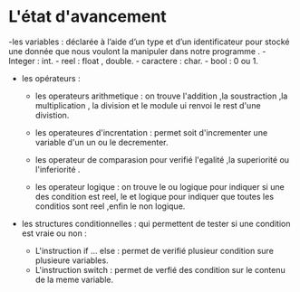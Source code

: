 # L'état d'avancement
  -les variables :  déclarée à l’aide d’un type et d’un identificateur pour stocké une donnée que nous voulont la manipuler dans notre programme .
     - Integer : int.
     - reel : float , double.
     - caractere : char.
     - bool : 0 ou 1.
   
   
 
- les opérateurs : 
 
  - les operateurs arithmetique : on trouve l'addition ,la soustraction ,la multiplication , la division et le module ui renvoi le rest d'une divistion.
 
  - les operateures d'increntation : permet soit d'incrementer une variable d'un un ou le decrementer.
 
  - les operateur de comparasion pour verifié l'egalité ,la superiorité ou l'inferiorité .
 
  - les operateur logique  : on trouve le ou logique pour indiquer si une des condition est reel, le et logique pour indiquer que toutes les conditios sont reel ,enfin le non logique.

- les structures conditionnelles : qui permettent de tester si une condition est vraie ou non :
  - L'instruction if ... else : permet de verifié plusieur condition sure plusieure variables.
  - L'instruction switch : permet de verfié des condition sur le contenu de la meme variable.


 
